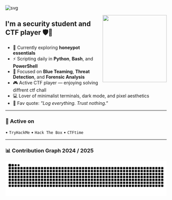 ![svg](https://readme-typing-svg.demolab.com?font=Jersey+10&size=32&duration=3500&pause=500&color=F7DF1E&width=600&lines=CTF+Player+%7C+Security+Student+%7C+Blue+Team+Enjoyer)

<img height="210" width="200" align="right" src="https://github.com/user-attachments/assets/596083d4-be9c-4e90-b78e-eb4197f8a86c" />

## I'm a security student and CTF player 🛡️🐍

- 🧠 Currently exploring **honeypot essentials**
- ⚡ Scripting daily in **Python**, **Bash**, and **PowerShell**  
- 🎯 Focused on **Blue Teaming**, **Threat Detection**, and **Forensic Analysis**  
- 🎮 Active CTF player — enjoying solving diffrent ctf chall
- 💻 Lover of minimalist terminals, dark mode, and pixel aesthetics  
- 💬 Fav quote: *"Log everything. Trust nothing."*

---

### 🧪 Active on

 • `TryHackMe` • `Hack The Box` • `CTFtime`

---

### 📊 Contribution Graph 2024 / 2025

![Snake animation](https://github.com/0x157/0x157/blob/output/github-contribution-grid-snake-dark.svg)
